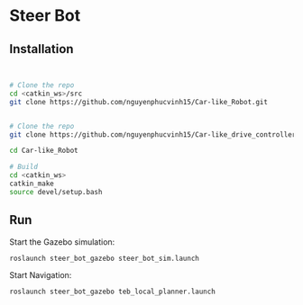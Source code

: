 # Steer Bot

## Installation

```bash


# Clone the repo
cd <catkin_ws>/src
git clone https://github.com/nguyenphucvinh15/Car-like_Robot.git


# Clone the repo
git clone https://github.com/nguyenphucvinh15/Car-like_drive_controller.git

cd Car-like_Robot

# Build
cd <catkin_ws>
catkin_make
source devel/setup.bash
```

## Run

Start the Gazebo simulation:

```
roslaunch steer_bot_gazebo steer_bot_sim.launch
```

Start Navigation:

```
roslaunch steer_bot_gazebo teb_local_planner.launch
```
